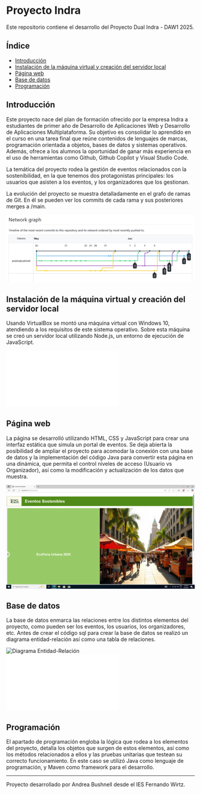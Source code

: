 # Proyecto Indra

Este repositorio contiene el desarrollo del Proyecto Dual Indra - DAW1 2025.  

## Índice
 * [Introducción](#introducción)
 * [Instalación de la máquina virtual y creación del servidor local](#instalación-de-la-máquina-virtual-y-creación-del-servidor-local)
 * [Página web](#página-web)
 * [Base de datos](#base-de-datos)
 * [Programación](#programación) 

## Introducción

Este proyecto nace del plan de formación ofrecido por la empresa Indra a estudiantes de primer año de Desarrollo de Aplicaciones Web y Desarrollo de Aplicaciones Multiplataforma. Su objetivo es consolidar lo aprendido en el curso en una tarea final que reúne contenidos de lenguajes de marcas, programación orientada a objetos, bases de datos y sistemas operativos. Además, ofrece a los alumnos la oportunidad de ganar más experiencia en el uso de herramientas como Github, Github Copilot y Visual Studio Code.

La temática del proyecto rodea la gestión de eventos relacionados con la sostenibilidad, en la que tenemos dos protagonistas principales: los usuarios que asisten a los eventos, y los organizadores que los gestionan.

La evolución del proyecto se muestra detalladamente en el grafo de ramas de Git. En él se pueden ver los commits de cada rama y sus posteriores merges a /main.

![Captura del grafo de ramas](doc/grafo_ramas_git.PNG)  

## Instalación de la máquina virtual y creación del servidor local

Usando VirtualBox se montó una máquina virtual con Windows 10, atendiendo a los requisitos de este sistema operativo. Sobre esta máquina se creó un servidor local utilizando Node.js, un entorno de ejecución de JavaScript.

![Documentación de la instalación de la máquina virtual](doc/instalacion_vm_win10.odt)  

## Página web

La página se desarrolló utilizando HTML, CSS y JavaScript para crear una interfaz estática que simula un portal de eventos. Se deja abierta la posibilidad de ampliar el proyecto para acomodar la conexión con una base de datos y la implementación del código Java para convertir esta página en una dinámica, que permita el control niveles de acceso (Usuario vs Organizador), así como la modificación y actualización de los datos que muestra.

![Captura de la página web](doc/portal_eventos_sostenibles.png)  

## Base de datos

La base de datos enmarca las relaciones entre los distintos elementos del proyecto, como pueden ser los eventos, los usuarios, los organizadores, etc. Antes de crear el código sql para crear la base de datos se realizó un diagrama entidad-relación así como una tabla de relaciones.

![Diagrama Entidad-Relación](sql/docs_diseño/diagrama_er.dia)  
![Tabla de relaciones](sql/docs_diseño/tabla_relaciones.odt)  

## Programación

El apartado de programación engloba la lógica que rodea a los elementos del proyecto, detalla los objetos que surgen de estos elementos, así como los métodos relacionados a ellos y las pruebas unitarias que testean su correcto funcionamiento. En este caso se utilizó Java como lenguaje de programación, y Maven como framework para el desarrollo.  

    
---
Proyecto desarrollado por Andrea Bushnell desde el IES Fernando Wirtz.  
